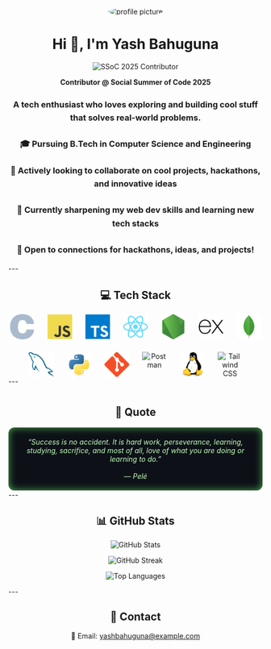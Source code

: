 <p align="center">
  <img src="https://i.pinimg.com/originals/7c/d7/2d/7cd72df765ac4f50767325c7c6564058.jpg" alt="profile picture" width="180" style="border-radius: 50%;" />
</p><h1 align="center">Hi 👋, I'm Yash Bahuguna</h1><!-- 🏕 SSoC Badge --><p align="center">
  <img src="https://raw.githubusercontent.com/yashbhu/yashbhu/main/assets/ssoc-badge.png" alt="SSoC 2025 Contributor" width="120"/>
</p><p align="center"><b>Contributor @ Social Summer of Code 2025</b></p><h3 align="center" style="line-height: 1.6;">
  A tech enthusiast who loves exploring and building cool stuff that solves real-world problems.<br><br>
  🎓 Pursuing B.Tech in Computer Science and Engineering<br><br>
  🚀 Actively looking to collaborate on cool projects, hackathons, and innovative ideas<br><br>
  🌱 Currently sharpening my web dev skills and learning new tech stacks<br><br>
  🤝 Open to connections for hackathons, ideas, and projects!
</h3>
---

<h2 align="center">💻 Tech Stack</h2><p align="center" style="display: flex; justify-content: center; flex-wrap: wrap; gap: 25px; max-width: 700px; margin: auto;">
  <img src="https://raw.githubusercontent.com/devicons/devicon/master/icons/c/c-original.svg" alt="C" width="50" height="50" />
  <img src="https://raw.githubusercontent.com/devicons/devicon/master/icons/javascript/javascript-original.svg" alt="JavaScript" width="50" height="50" />
  <img src="https://raw.githubusercontent.com/devicons/devicon/master/icons/typescript/typescript-original.svg" alt="TypeScript" width="50" height="50" />
  <img src="https://raw.githubusercontent.com/devicons/devicon/master/icons/react/react-original.svg" alt="React" width="50" height="50" />
  <img src="https://raw.githubusercontent.com/devicons/devicon/master/icons/nodejs/nodejs-original.svg" alt="Node.js" width="50" height="50" />
  <img src="https://raw.githubusercontent.com/devicons/devicon/master/icons/express/express-original.svg" alt="Express" width="50" height="50" />
  <img src="https://raw.githubusercontent.com/devicons/devicon/master/icons/mongodb/mongodb-original.svg" alt="MongoDB" width="50" height="50" />
  <img src="https://raw.githubusercontent.com/devicons/devicon/master/icons/mysql/mysql-original.svg" alt="MySQL" width="50" height="50" />
  <img src="https://raw.githubusercontent.com/devicons/devicon/master/icons/python/python-original.svg" alt="Python" width="50" height="50" />
  <img src="https://raw.githubusercontent.com/devicons/devicon/master/icons/git/git-original.svg" alt="Git" width="50" height="50" />
  <img src="https://www.vectorlogo.zone/logos/getpostman/getpostman-icon.svg" alt="Postman" width="50" height="50" />
  <img src="https://raw.githubusercontent.com/devicons/devicon/master/icons/linux/linux-original.svg" alt="Linux" width="50" height="50" />
  <img src="https://www.vectorlogo.zone/logos/tailwindcss/tailwindcss-icon.svg" alt="Tailwind CSS" width="50" height="50" />
</p>
---

<h2 align="center" style="margin-top: 40px;">💬 Quote</h2><div align="center" style="max-width: 600px; margin: auto; background: #0d1117; border-radius: 12px; padding: 20px; box-shadow: inset 0 0 15px #4caf50; font-style: italic; color: #c3ffbd;">
  “Success is no accident. It is hard work, perseverance, learning, studying, sacrifice, and most of all, love of what you are doing or learning to do.”<br><br>
  — Pelé
</div>
---

<h2 align="center">📊 GitHub Stats</h2><p align="center">
  <img src="https://github-readme-stats.vercel.app/api?username=yashbhu&show_icons=true&theme=dark" alt="GitHub Stats" />
</p><p align="center">
  <img src="https://github-readme-streak-stats.herokuapp.com?user=yashbhu&theme=dark&hide_border=false" alt="GitHub Streak" />
</p><p align="center">
  <img src="https://github-readme-stats.vercel.app/api/top-langs/?username=yashbhu&layout=compact&theme=dark" alt="Top Languages" />
</p>
---

<h2 align="center">📢 Contact</h2><p align="center">
  📧 Email: <a href="mailto:yashbahuguna@example.com">yashbahuguna@example.com</a>
</p>